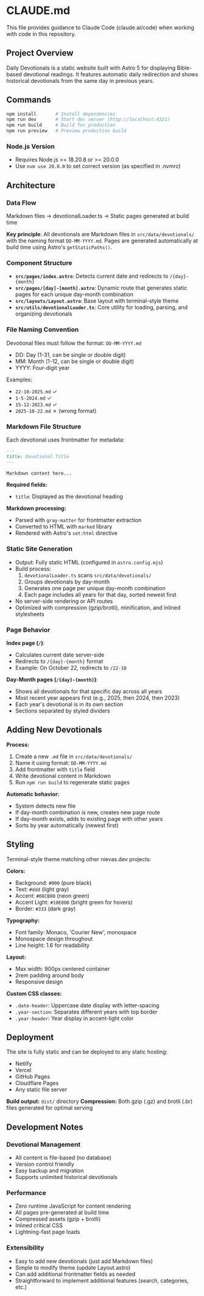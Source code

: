 # CLAUDE.md

This file provides guidance to Claude Code (claude.ai/code) when working with code in this repository.

## Project Overview

Daily Devotionals is a static website built with Astro 5 for displaying Bible-based devotional readings. It features automatic daily redirection and shows historical devotionals from the same day in previous years.

## Commands

```bash
npm install       # Install dependencies
npm run dev       # Start dev server (http://localhost:4321)
npm run build     # Build for production
npm run preview   # Preview production build
```

### Node.js Version
- Requires Node.js >= 18.20.8 or >= 20.0.0
- Use `nvm use 20.0.0` to set correct version (as specified in .nvmrc)

## Architecture

### Data Flow
Markdown files → devotionalLoader.ts → Static pages generated at build time

**Key principle**: All devotionals are Markdown files in `src/data/devotionals/` with the naming format `DD-MM-YYYY.md`. Pages are generated automatically at build time using Astro's `getStaticPaths()`.

### Component Structure
- **`src/pages/index.astro`**: Detects current date and redirects to `/{day}-{month}`
- **`src/pages/[day]-[month].astro`**: Dynamic route that generates static pages for each unique day-month combination
- **`src/layouts/Layout.astro`**: Base layout with terminal-style theme
- **`src/utils/devotionalLoader.ts`**: Core utility for loading, parsing, and organizing devotionals

### File Naming Convention
Devotional files must follow the format: `DD-MM-YYYY.md`
- DD: Day (1-31, can be single or double digit)
- MM: Month (1-12, can be single or double digit)
- YYYY: Four-digit year

Examples:
- `22-10-2025.md` ✓
- `1-5-2024.md` ✓
- `15-12-2023.md` ✓
- `2025-10-22.md` ✗ (wrong format)

### Markdown File Structure
Each devotional uses frontmatter for metadata:

```markdown
---
title: Devotional Title
---

Markdown content here...
```

**Required fields:**
- `title`: Displayed as the devotional heading

**Markdown processing:**
- Parsed with `gray-matter` for frontmatter extraction
- Converted to HTML with `marked` library
- Rendered with Astro's `set:html` directive

### Static Site Generation
- Output: Fully static HTML (configured in `astro.config.mjs`)
- Build process:
  1. `devotionalLoader.ts` scans `src/data/devotionals/`
  2. Groups devotionals by day-month
  3. Generates one page per unique day-month combination
  4. Each page includes all years for that day, sorted newest first
- No server-side rendering or API routes
- Optimized with compression (gzip/brotli), minification, and inlined stylesheets

### Page Behavior

**Index page (`/`)**:
- Calculates current date server-side
- Redirects to `/{day}-{month}` format
- Example: On October 22, redirects to `/22-10`

**Day-Month pages (`/{day}-{month}`)**:
- Shows all devotionals for that specific day across all years
- Most recent year appears first (e.g., 2025, then 2024, then 2023)
- Each year's devotional is in its own section
- Sections separated by styled dividers

## Adding New Devotionals

**Process:**
1. Create a new `.md` file in `src/data/devotionals/`
2. Name it using format: `DD-MM-YYYY.md`
3. Add frontmatter with `title` field
4. Write devotional content in Markdown
5. Run `npm run build` to regenerate static pages

**Automatic behavior:**
- System detects new file
- If day-month combination is new, creates new page route
- If day-month exists, adds to existing page with other years
- Sorts by year automatically (newest first)

## Styling

Terminal-style theme matching other nievas.dev projects:

**Colors:**
- Background: `#000` (pure black)
- Text: `#ddd` (light gray)
- Accent: `#08CB00` (neon green)
- Accent Light: `#10E000` (bright green for hovers)
- Border: `#333` (dark gray)

**Typography:**
- Font family: Monaco, 'Courier New', monospace
- Monospace design throughout
- Line height: 1.6 for readability

**Layout:**
- Max width: 900px centered container
- 2rem padding around body
- Responsive design

**Custom CSS classes:**
- `.date-header`: Uppercase date display with letter-spacing
- `.year-section`: Separates different years with top border
- `.year-header`: Year display in accent-light color

## Deployment

The site is fully static and can be deployed to any static hosting:
- Netlify
- Vercel
- GitHub Pages
- Cloudflare Pages
- Any static file server

**Build output:** `dist/` directory
**Compression:** Both gzip (.gz) and brotli (.br) files generated for optimal serving

## Development Notes

### Devotional Management
- All content is file-based (no database)
- Version control friendly
- Easy backup and migration
- Supports unlimited historical devotionals

### Performance
- Zero runtime JavaScript for content rendering
- All pages pre-generated at build time
- Compressed assets (gzip + brotli)
- Inlined critical CSS
- Lightning-fast page loads

### Extensibility
- Easy to add new devotionals (just add Markdown files)
- Simple to modify theme (update Layout.astro)
- Can add additional frontmatter fields as needed
- Straightforward to implement additional features (search, categories, etc.)
